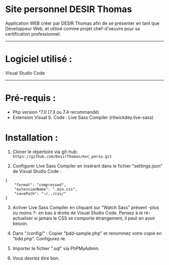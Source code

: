 # Site personnel DESIR Thomas

Application WEB créer par DESIR Thomas afin de se présenter en tant que Développeur Web, et utilisé comme projet chef-d'oeuvre pour sa certification professionnel.

------------  
# Logiciel utilisé :

Visual Studio Code

------------  
# Pré-requis :

* Php version ^7.0 (7.3 ou 7.4 recommandé)
* Extension Visual S. Code : Live Sass Compiler (ritwickdey.live-sass)

# Installation :
1. Cloner le répertoire via git-hub:
`https://github.com/DesirThomas/mvc_perso.git`

2. Configurer Live Sass Compiler en insérant dans le fichier "settings.json" de Visual Studio Code :
```
{
	"format": "compressed",
	"extensionName": ".min.css",
	"savePath": "~/../css/"
}
```

3. Activer Live Sass Compiler en cliquant sur "Watch Sass" présent -plus ou moins ?- en bas à droite de Visual Studio Code. Pensez à le ré-actualiser si jamais le CSS se comporte étrangement, il peut en avoir besoin.

4. Dans "/config/" :
Copier "bdd-sample.php" et renommez votre copie en "bdd.php".
Configurez-le.

5. Importer le fichier ".sql" via PhPMyAdmin.

6. Vous devriez être bon.